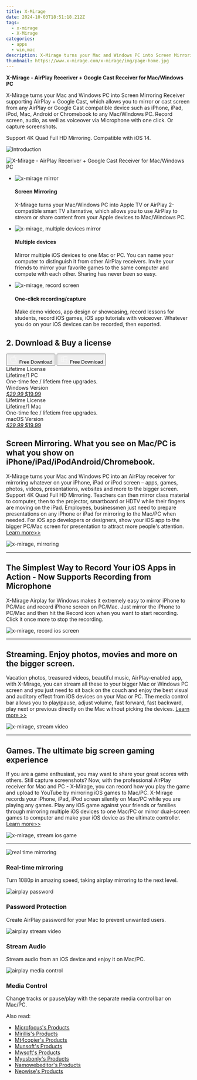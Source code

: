 ```yaml
---
title: X-Mirage
date: 2024-10-03T18:51:18.212Z
tags: 
  - x-mirage
  - X-Mirage
categories: 
  - apps
  - win,mac
description: X-Mirage turns your Mac and Windows PC into Screen Mirroring Receiver supporting AirPlay + Google Cast, which allows you to mirror or cast screen from any AirPlay or Google Cast compatible device such as iPhone, iPad, iPod, Mac, Android or Chromebook to any Mac/Windows PC. Record screen, audio, as well as voiceover via Microphone with one click. Or capture screenshots. 
thumbnail: https://www.x-mirage.com/x-mirage/img/page-home.jpg
---
```


**X-Mirage - AirPlay Receriver + Google Cast Receiver for Mac/Windows PC**

X-Mirage turns your Mac and Windows PC into Screen Mirroring Receiver supporting AirPlay + Google Cast, which allows you to mirror or cast screen from any AirPlay or Google Cast compatible device such as iPhone, iPad, iPod, Mac, Android or Chromebook to any Mac/Windows PC. Record screen, audio, as well as voiceover via Microphone with one click. Or capture screenshots. 

Support 4K Quad Full HD Mirroring. Compatible with iOS 14.

![Introduction](https://www.x-mirage.com/x-mirage/img/page-home.jpg)

![X-Mirage - AirPlay Receriver + Google Cast Receiver for Mac/Windows PC](https://www.x-mirage.com/img/xmirage-pc2.png)

-   ![x-mirage mirror](https://www.x-mirage.com/x-mirage//img/mirage-home01.png)
    
    #### Screen Mirroring
    
    X-Mirage turns your Mac/Windows PC into Apple TV or AirPlay 2-compatible smart TV alternative, which allows you to use AirPlay to stream or share content from your Apple devices to Mac/Windows PC.
    
-   ![x-mirage, multiple devices mirror](https://www.x-mirage.com/x-mirage//img/mirage-home02.png)
    
    #### Multiple devices
    
    Mirror multiple iOS devices to one Mac or PC. You can name your computer to distinguish it from other AirPlay receivers. Invite your friends to mirror your favorite games to the same computer and compete with each other. Sharing has never been so easy.
    
-   ![x-mirage, record screen](https://www.x-mirage.com/x-mirage//img/mirage-home03.png)
    
    #### One-click recording/capture
    
    Make demo videos, app design or showcasing, record lessons for students, record iOS games, iOS app tutorials with voiceover. Whatever you do on your iOS devices can be recorded, then exported.
    
    
## 2. Download & Buy a license

<div class="mx-auto flex items-center justify-center space-x-4">
  <button 
  onclick="javascript:window.open('https://secure.2checkout.com/order/checkout.php?PRODS=34662771&AFFILIATE=108875&QTY=1&CART=1&CARD=1', '_blank');
    window.open('https://x-mirage.com/download/x-mirage.dmg', '_blank');void(0);"
  class="flex flex-row font-bold rounded-lg text-lg w-48 h-16 bg-[#FF8014] text-[#ffffff] items-center justify-center p-2">
    <svg width="24px" height="24px" viewBox="0 0 24 24" xmlns="http://www.w3.org/2000/svg" color="#ffffff" fill="none" stroke="currentColor" stroke-width="3" stroke-linecap="round" stroke-linejoin="round"><path d="M16 2C16.3632 4.17921 14.0879 5.83084 12.8158 6.57142C12.4406 6.78988 12.0172 6.5117 12.0819 6.08234C12.2993 4.63878 13.0941 2.00008 16 2Z" stroke="#f8f7f7" stroke-width="1.5"></path><path d="M9 6.5C9.89676 6.5 10.6905 6.69941 11.2945 6.92013C12.0563 7.19855 12.9437 7.19854 13.7055 6.92012C14.3094 6.6994 15.1032 6.5 15.9999 6.5C17.0852 6.5 18.4649 7.08889 19.4999 8.26666C16 11 17 15.5 20.269 16.6916C19.2253 19.5592 17.2413 21.5 15.4999 21.5C13.9999 21.5 14 20.8 12.5 20.8C11 20.8 11 21.5 9.5 21.5C7 21.5 4 17.5 4 12.5C4 8.5 7 6.5 9 6.5Z" stroke="#f8f7f7" stroke-width="1.5"></path></svg>    
    <span class="font-medium mx-auto">Free Download</span>  
  </button>
  <button 
  onclick="javascript:window.open('https://secure.2checkout.com/order/checkout.php?PRODS=34663377&AFFILIATE=108875&QTY=1&CART=1&CARD=1', '_blank');
    window.open('https://x-mirage.com/download/x-mirage-inst.exe', '_blank');void(0);"
  class="flex flex-row font-bold rounded-lg text-lg w-48 h-16 bg-[#FF8014] text-[#ffffff] items-center justify-center p-2">
    <svg width="24px" height="24px" viewBox="0 0 24 24" xmlns="http://www.w3.org/2000/svg" color="#ffffff" fill="none" stroke="currentColor" stroke-width="3" stroke-linecap="round" stroke-linejoin="round"><path d="M4 16.9865V7.01353C4 6.71792 4.21531 6.46636 4.50737 6.42072L19.3074 4.10822C19.6713 4.05137 20 4.33273 20 4.70103V19.299C20 19.6673 19.6713 19.9486 19.3074 19.8918L4.50737 17.5793C4.21531 17.5336 4 17.2821 4 16.9865Z" stroke="#f8f7f7" stroke-width="1.5"></path><path d="M4 12H20" stroke="#f8f7f7" stroke-width="1.5"></path><path d="M10.5 5.5V18.5" stroke="#f8f7f7" stroke-width="1.5"></path></svg>
    <span class="font-medium mx-auto">Free Download</span>  
  </button>
</div>    

<div class="mx-auto flex items-center justify-center">
  <div class="m-8 grid grid-cols-1 gap-6 xl:grid-cols-2">
    <div class="flex w-full flex-col rounded-2xl bg-[#ffffff] text-[#374151] shadow-xl xl:w-96">
      <div class="flex h-full flex-col p-8">
        <div class="pb-6 text-3xl font-bold">Lifetime License</div>
        <div class="pb-12 text-lg">
          Lifetime/1 PC
          <div class="text-xs">One-time fee / lifetiem free upgrades.</div>
          <div class="text-xs">Windows Version</div>
        </div>
        <div class="flex flex-col gap-3 text-base"></div>
        <div class="flex flex-grow"></div>
        <div class="flex pt-10">
          <a href="https://secure.2checkout.com/order/checkout.php?PRODS=34663377&AFFILIATE=108875&QTY=1&CART=1&CARD=1" class="w-full transform cursor-pointer rounded-lg bg-[#7e22ce] p-3 text-center text-xl font-bold !text-[#ffffff] !no-underline transition-transform hover:bg-purple-800 active:scale-95"> 
           <em class="text-base line-through !text-[#c5c5c5]">$29.99</em>
            $19.99
          </a>
        </div>
      </div>
    </div>
    <div class="flex w-full flex-col rounded-2xl bg-[#ffffff] text-[#374151] shadow-xl xl:w-96">
      <div class="flex h-full flex-col p-8">
        <div class="pb-6 text-3xl font-bold">Lifetime License</div>
        <div class="pb-12 text-lg">
          Lifetime/1 Mac
          <div class="text-xs">One-time fee / lifetiem free upgrades.</div>
          <div class="text-xs">macOS Version</div>
        </div>
        <div class="flex flex-col gap-3 text-base"></div>
        <div class="flex flex-grow"></div>
        <div class="flex pt-10">
          <a href="https://secure.2checkout.com/order/checkout.php?PRODS=34662771&AFFILIATE=108875&QTY=1&CART=1&CARD=1" class="w-full transform cursor-pointer rounded-lg bg-[#7e22ce] p-3 text-center text-xl font-bold !text-[#ffffff] !no-underline transition-transform hover:bg-purple-800 active:scale-95">
           <em class="text-base line-through !text-[#c5c5c5]">$29.99</em>
            $19.99
          </a>
        </div>
      </div>
    </div>   
  </div>
</div>

## Screen Mirroring. What you see on Mac/PC is what you show on iPhone/iPad/iPodAndroid/Chromebook.

X-Mirage turns your Mac and Windows PC into an AirPlay receiver for mirroring whatever on your iPhone, iPad or iPod screen – apps, games, photos, videos, presentations, websites and more to the bigger screen. Support 4K Quad Full HD Mirroring. Teachers can then mirror class material to computer, then to the projector, smartboard or HDTV while their fingers are moving on the iPad. Employees, businessmen just need to prepare presentations on any iPhone or iPad for mirroring to the Mac/PC when needed. For iOS app developers or designers, show your iOS app to the bigger PC/Mac screen for presentation to attract more people's attention. [Learn more>>](https://www.x-mirage.com/x-mirage//record-ipad-screen.html)

![x-mirage, mirroring](https://www.x-mirage.com/x-mirage//img/mirror1.jpg)

___

## The Simplest Way to Record Your iOS Apps in Action - Now Supports Recording from Microphone

X-Mirage Airplay for Windows makes it extremely easy to mirror iPhone to PC/Mac and record iPhone screen on PC/Mac. Just mirror the iPhone to PC/Mac and then hit the Record icon when you want to start recording. Click it once more to stop the recording.

![x-mirage, record ios screen](https://www.x-mirage.com/x-mirage//img/record-ios-app.jpg)

___

## Streaming. Enjoy photos, movies and more on the bigger screen.

Vacation photos, treasured videos, beautiful music, AirPlay-enabled app, with X-Mirage, you can stream all these to your bigger Mac or Windows PC screen and you just need to sit back on the couch and enjoy the best visual and auditory effect from iOS devices on your Mac or PC. The media control bar allows you to play/pause, adjust volume, fast forward, fast backward, play next or previous directly on the Mac without picking the devices. [Learn more >>](https://www.x-mirage.com/x-mirage//record-iphone-screen.html)

![x-mirage, stream video](https://www.x-mirage.com/x-mirage//img/movie2.png)

___

## Games. The ultimate big screen gaming experience

If you are a game enthusiast, you may want to share your great scores with others. Still capture screenshots? Now, with the professional AirPlay receiver for Mac and PC - X-Mirage, you can record how you play the game and upload to YouTube by mirroring iOS games to Mac/PC. X-Mirage records your iPhone, iPad, iPod screen silently on Mac/PC while you are playing any games. Play any iOS game against your friends or families through mirroring multiple iOS devices to one Mac/PC or mirror dual-screen games to computer and make your iOS device as the ultimate controller. [Learn more>>](https://www.x-mirage.com/x-mirage//record-ios-game.html)

![x-mirage, stream ios game](https://www.x-mirage.com/x-mirage//img/bike3.png)

___

![real time mirroring](https://www.x-mirage.com/x-mirage//img/realtime.jpg)

### Real-time mirroring

Turn 1080p in amazing speed, taking airplay mirroring to the next level.

![airplay password](https://www.x-mirage.com/x-mirage//img/password-protect.jpg)

### Password Protection

Create AirPlay password for your Mac to prevent unwanted users.

![airplay stream video](https://www.x-mirage.com/x-mirage//img/stream-audio.jpg)

### Stream Audio

Stream audio from an iOS device and enjoy it on Mac/PC.

![airplay media control](https://www.x-mirage.com/x-mirage//img/media-control.jpg)

### Media Control

Change tracks or pause/play with the separate media control bar on Mac/PC.

<ins class="adsbygoogle"
      style="display:block"
      data-ad-client="ca-pub-7571918770474297"
      data-ad-slot="8358498916"
      data-ad-format="auto"
      data-full-width-responsive="true"></ins>
    

<span class="atpl-alsoreadstyle">Also read:</span>
<div><ul>
<li><a href="https://tools.techidaily.com/microfocus/products/"><u>Microfocus's Products</u></a></li>
<li><a href="https://tools.techidaily.com/mirillis/products/"><u>Mirillis's Products</u></a></li>
<li><a href="https://tools.techidaily.com/mt4copier/products/"><u>Mt4copier's Products</u></a></li>
<li><a href="https://tools.techidaily.com/munsoft/products/"><u>Munsoft's Products</u></a></li>
<li><a href="https://tools.techidaily.com/mwsoft/products/"><u>Mwsoft's Products</u></a></li>
<li><a href="https://tools.techidaily.com/myusbonly/products/"><u>Myusbonly's Products</u></a></li>
<li><a href="https://tools.techidaily.com/namowebeditor/products/"><u>Namowebeditor's Products</u></a></li>
<li><a href="https://tools.techidaily.com/neowise/products/"><u>Neowise's Products</u></a></li>
</ul></div>


